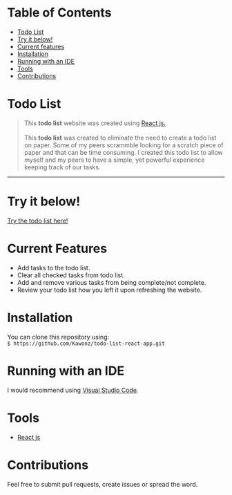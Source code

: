 # Table of Contents

 * [Todo List](#todo-list)
 * [Try it below!](#try-it)
 * [Current features](#current-features)
 * [Installation](#installation)
 * [Running with an IDE](#ides)
 * [Tools](#tools)
 * [Contributions](#contributions)

# <a name="todo-list"></a> Todo List
> This <b>todo list</b> website was created using <a href="https://reactjs.org/">React js.</a>
<br><br>
This <b>todo list</b> was created to eliminate the need to create a todo list on paper. Some of my peers scrammble looking for a scratch piece of paper and that can be time consuming.
I created this todo list to allow myself and my peers to have a simple, yet powerful experience keeping track of our tasks.
<hr>

# <a name="try-it"></a> Try it below!
<a href="https://kawonz.github.io/todo-list-react-app/">Try the todo list here!</a>

# <a name="current-features"></a> Current Features
 * Add tasks to the todo list.
 * Clear all checked tasks from todo list.
 * Add and remove various tasks from being complete/not complete.
 * Review your todo list how you left it upon refreshing the website.

# <a name="installation"></a> Installation
You can clone this repository using:
<br>
`````$ https://github.com/Kawonz/todo-list-react-app.git`````

# <a name="ides"></a> Running with an IDE
I would recommend using <a href="https://code.visualstudio.com/">Visual Studio Code<a/>.


# <a name="tools"></a> Tools
 * <a href="https://reactjs.org/">React js </a>

# <a name="contributions"></a> Contributions
Feel free to submit pull requests, create issues or spread the word.
